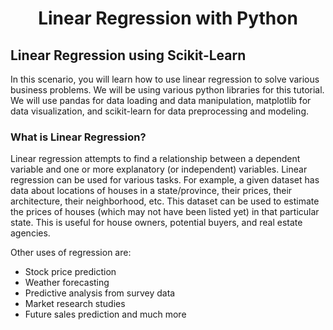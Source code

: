 # <p align="center">Linear Regression with Python</p>

## Linear Regression using Scikit-Learn

In this scenario, you will learn how to use linear regression to solve various business problems. We will be using various python libraries for this tutorial. We will use pandas for data loading and data manipulation, matplotlib for data visualization, and scikit-learn for data preprocessing and modeling.

### What is Linear Regression?
Linear regression attempts to find a relationship between a dependent variable and one or more explanatory (or independent) variables. Linear regression can be used for various tasks. For example, a given dataset has data about locations of houses in a state/province, their prices, their architecture, their neighborhood, etc. This dataset can be used to estimate the prices of houses (which may not have been listed yet) in that particular state. This is useful for house owners, potential buyers, and real estate agencies.

Other uses of regression are:
* Stock price prediction
* Weather forecasting
* Predictive analysis from survey data
* Market research studies
* Future sales prediction and much more